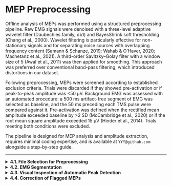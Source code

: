 # MEP Preprocessing

Offline analysis of MEPs was performed using a structured preprocessing pipeline. Raw EMG signals were denoised with a three-level adaptive wavelet filter (Daubechies family, db1) and BayesShrink soft thresholding (Chang et al., 2000). Wavelet filtering is particularly effective for non-stationary signals and for separating noise sources with overlapping frequency content (Samann & Schanze, 2019; Wahab & O’Haver, 2020; Machetanz et al., 2021). A third-order Savitzky–Golay filter with a window size of 5 (Awal et al., 2011) was then applied for smoothing. This approach was preferred over conventional band-pass filtering, which introduced distortions in our dataset.

Following preprocessing, MEPs were screened according to established exclusion criteria. Trials were discarded if they showed pre-activation or if peak-to-peak amplitude was <50 μV. Background EMG was assessed with an automated procedure: a 500 ms artifact-free segment of EMG was selected as baseline, and the 50 ms preceding each TMS pulse were compared against it. Pre-activation was defined when the rectified mean amplitude exceeded baseline by >2 SD (McCambridge et al., 2020) or if the root mean square amplitude exceeded 15 μV (Hinder et al., 2014). Trials meeting both conditions were excluded.

The pipeline is designed for MEP analysis and amplitude extraction, requires minimal coding expertise, and is available at `YYY@github.com` alongside a step-by-step guide.

---

<details>
<summary><strong>4.1. File Selection for Preprocessing</strong></summary>

Set the `name` variable to the filename and run the section. Filenames must follow the structure:

{subID}{ses}{hemi}_yyyy-mm-dd_HH-MM-SS

![Alt text](images\startup_menu.png)


</details>

<details>
<summary><strong>4.2. EMG Segmentation</strong></summary>

After running the section, the EMG trace and TMS pulse time series will be displayed. Segmentation of the signal begins here.

<details>
<summary><strong>4.2.1. First-Level Segmentation</strong></summary>

Split the EMG signal into segments corresponding to different phases of the experiment.

**Figure layout:**

- **Left panel (top):** TMS pulse markers  
- **Left panel (bottom):** Raw EMG signal  
- **Right panel:** Code snippet to be edited  

**To segment manually:**

1. Use the figure cursor in Spyder (left panel) to locate the end of each segment, using TMS pulse markers as reference.  
2. Enter the values into the corresponding segment variables in the script (right panel).  
3. Define the reference EMG used for baseline control by choosing the start of a 500 ms window with stable EMG activity and enter it in `ref_emg`.  

After filling in the variables, execute and advance to the next section.

</details>

<details>
<summary><strong>4.2.2. MVIC Segmentation</strong></summary>

Define the start of a 3 s window for MVIC epochs. This step can be skipped if MEP amplitude is analyzed without normalization.

**Figure layout:**

- **Left panel:** MVIC raw trace  
- **Right panel (top):** Code snippet  
- **Right panel (bottom):** MVIC epoch plot  

Run the section to display the selected MVIC epoch. The amplitude should be stable across the window. If adjustments are needed, update the variable and rerun the section until satisfactory. Then continue to the next section.

</details>

<details>
<summary><strong>4.2.3. MEP Epoch Definition</strong></summary>

All MEPs will be plotted together. Define the analysis window by specifying the time range (in ms) relative to the TMS pulse.

**Examples of MEP overlap plots:**

- Without TMS artifact (top left)  
- With large artifact (top right)  
- With complex morphology (bottom left)  
- Bottom right: Code snippet  

</details>

</details>

<details>
<summary><strong>4.3. Visual Inspection of Automatic Peak Detection</strong></summary>

MEPs from each single-pulse block are plotted with markers around detected peaks. Inspect the plots and list in the code snippet the MEP IDs where automatic detection failed.

**Figure layout:**

- **Top:** Example of MEPs with automatic markers. In Pulse 25 the maximum peak requires manual correction.  
- **Bottom:** Code snippet to be edited  

</details>

<details>
<summary><strong>4.4. Correction of Flagged MEPs</strong></summary>

Flagged MEPs are plotted in detail. Use the cursor to identify the correct peak values and record them in the generated Excel file.

**Figure layout:**

- **Left:** Detailed view of a flagged MEP (Pulse 25), with red cross indicating the correct peak  
- **Right:** Excel file for manual correction of peak values

</details>


